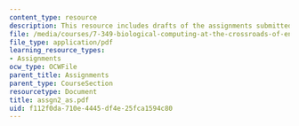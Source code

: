 ```yaml
---
content_type: resource
description: This resource includes drafts of the assignments submitted by the student.
file: /media/courses/7-349-biological-computing-at-the-crossroads-of-engineering-and-science-spring-2005/f112f0da710e4445df4e25fca1594c80_assgn2_as.pdf
file_type: application/pdf
learning_resource_types:
- Assignments
ocw_type: OCWFile
parent_title: Assignments
parent_type: CourseSection
resourcetype: Document
title: assgn2_as.pdf
uid: f112f0da-710e-4445-df4e-25fca1594c80
---
```

